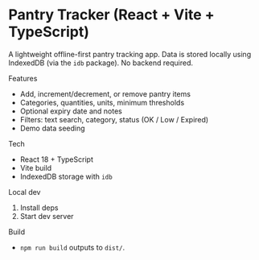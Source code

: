 # Pantry Tracker (React + Vite + TypeScript)

A lightweight offline-first pantry tracking app. Data is stored locally using IndexedDB (via the `idb` package). No backend required.

Features

- Add, increment/decrement, or remove pantry items
- Categories, quantities, units, minimum thresholds
- Optional expiry date and notes
- Filters: text search, category, status (OK / Low / Expired)
- Demo data seeding

Tech

- React 18 + TypeScript
- Vite build
- IndexedDB storage with `idb`

Local dev

1. Install deps
2. Start dev server

Build

- `npm run build` outputs to `dist/`.
